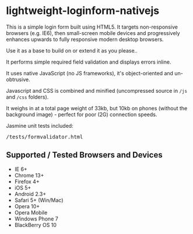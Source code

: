 lightweight-loginform-nativejs
==============================

This is a simple login form built using HTML5. It targets non-responsive browsers (e.g. IE6), then small-screen mobile devices and progressively enhances upwards to fully responsive modern desktop browsers.

Use it as a base to build on or extend it as you please..

It performs simple required field validation and displays errors inline.

It uses native JavaScript (no JS frameworks), it's object-oriented and un-obtrusive.

Javascript and CSS is combined and minified (uncompressed source in `/js` and `/css` folders).

It weighs in at a total page weight of 33kb, but 10kb on phones (without the background image) - perfect for poor (2G) connection speeds.

Jasmine unit tests included: <pre>/tests/formvalidator.html</pre>

Supported / Tested Browsers and Devices
---------------------------------------

- IE 6+
- Chrome 13+
- Firefox 4+
- iOS 5+
- Android 2.3+
- Safari 5+ (Win/Mac)
- Opera 10+
- Opera Mobile
- Windows Phone 7
- BlackBerry OS 10
